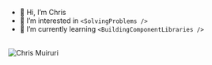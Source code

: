 - 👋 Hi, I’m Chris
- 👀 I’m interested in ```<SolvingProblems />```
- 🌱 I’m currently learning ```<BuildingComponentLibraries />```

<br />

  <img align="center" src="https://github-readme-stats.vercel.app/api?username=chrismuiruriz&show_icons=true&include_all_commits=true&count_private=true&icon_color=de5085&theme=radical" alt="Chris Muiruri" />

<!---
chrismuiruriz/chrismuiruriz is a ✨ special ✨ repository because its `README.md` (this file) appears on your GitHub profile.
You can click the Preview link to take a look at your changes.
--->
